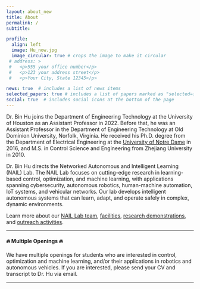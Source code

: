 ```yaml
---
layout: about_new
title: About
permalink: /
subtitle: 

profile:
  align: left
  image: Hu_now.jpg
  image_circular: true # crops the image to make it circular
 # address: >
 #   <p>555 your office number</p>
 #   <p>123 your address street</p>
 #   <p>Your City, State 12345</p>

news: true  # includes a list of news items
selected_papers: true # includes a list of papers marked as "selected={true}"
social: true  # includes social icons at the bottom of the page
---
```

Dr. Bin Hu joins the Department of Engineering Technology at the University of Houston as an Assistant Professor in 2022. Before that, he was an Assistant Professor in the Department of Engineering Technology at Old Dominion University, Norfolk, Virginia. He received his Ph.D. degree from the Department of Electrical Engineering at the [University of Notre Dame](https://ee.nd.edu/) in 2016, and M.S. in Control Science and Engineering from Zhejiang University in 2010. 

Dr. Bin Hu directs the Networked Autonomous and Intelligent Learning (NAIL) Lab. The NAIL Lab focuses on cutting-edge research in learning-based control, optimization, and machine learning, with applications spanning cybersecurity, autonomous robotics, human-machine automation, IoT systems, and vehicular networks. Our lab develops intelligent autonomous systems that can learn, adapt, and operate safely in complex, dynamic environments.

Learn more about our [NAIL Lab team](/team-members/), [facilities](/resources/), [research demonstrations](/demonstrations/), and [outreach activities](/outreach/).

***

#### :fire: **Multiple Openings** :fire:
 <div class="card mt-3 p-3">
 We have multiple openings for students who are interested in control, optimization and machine learning, and/or their applications in robotics and autonomous vehicles. If you are interested, please send your CV and transcript to Dr. Hu via email. </div>

***

